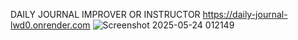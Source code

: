 DAILY JOURNAL IMPROVER OR INSTRUCTOR
 https://daily-journal-lwd0.onrender.com
![Screenshot 2025-05-24 012149](https://github.com/user-attachments/assets/fcf0e8b5-7d12-42d1-8c1b-4499afa224c3)
